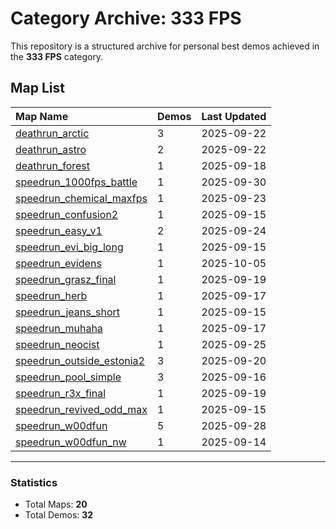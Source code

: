 # Category Archive: 333 FPS

This repository is a structured archive for personal best demos achieved in the **333 FPS** category.

## Map List

| Map Name | Demos | Last Updated |
| :--- | :---- | :--- |
| [deathrun_arctic](./deathrun_arctic) | 3 | 2025-09-22 |
| [deathrun_astro](./deathrun_astro) | 2 | 2025-09-22 |
| [deathrun_forest](./deathrun_forest) | 1 | 2025-09-18 |
| [speedrun_1000fps_battle](./speedrun_1000fps_battle) | 1 | 2025-09-30 |
| [speedrun_chemical_maxfps](./speedrun_chemical_maxfps) | 1 | 2025-09-23 |
| [speedrun_confusion2](./speedrun_confusion2) | 1 | 2025-09-15 |
| [speedrun_easy_v1](./speedrun_easy_v1) | 2 | 2025-09-24 |
| [speedrun_evi_big_long](./speedrun_evi_big_long) | 1 | 2025-09-15 |
| [speedrun_evidens](./speedrun_evidens) | 1 | 2025-10-05 |
| [speedrun_grasz_final](./speedrun_grasz_final) | 1 | 2025-09-19 |
| [speedrun_herb](./speedrun_herb) | 1 | 2025-09-17 |
| [speedrun_jeans_short](./speedrun_jeans_short) | 1 | 2025-09-15 |
| [speedrun_muhaha](./speedrun_muhaha) | 1 | 2025-09-17 |
| [speedrun_neocist](./speedrun_neocist) | 1 | 2025-09-25 |
| [speedrun_outside_estonia2](./speedrun_outside_estonia2) | 3 | 2025-09-20 |
| [speedrun_pool_simple](./speedrun_pool_simple) | 3 | 2025-09-16 |
| [speedrun_r3x_final](./speedrun_r3x_final) | 1 | 2025-09-19 |
| [speedrun_revived_odd_max](./speedrun_revived_odd_max) | 1 | 2025-09-15 |
| [speedrun_w00dfun](./speedrun_w00dfun) | 5 | 2025-09-28 |
| [speedrun_w00dfun_nw](./speedrun_w00dfun_nw) | 1 | 2025-09-14 |

---

### Statistics
- Total Maps: **20**
- Total Demos: **32**